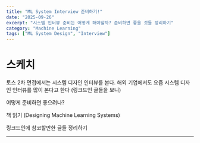 ```yaml
---
title: "ML System Interview 준비하기!"
date: "2025-09-26"
excerpt: "시스템 인터뷰 준비는 어떻게 해야할까? 준비하면 좋을 것들 정리하기"
category: "Machine Learning"
tags: ["ML System Design", "Interview"]
---
```


# 스케치

토스 2차 면접에서는 시스템 디자인 인터뷰를 본다.
해외 기업에서도 요즘 시스템 디자인 인터뷰를 많이 본다고 한다 (링크드인 글들을 보니)

어떻게 준비하면 좋으려나?

책 읽기
(Designing Machine Learning Systems)

링크드인에 참코할만한 글들 정리하기 

----

